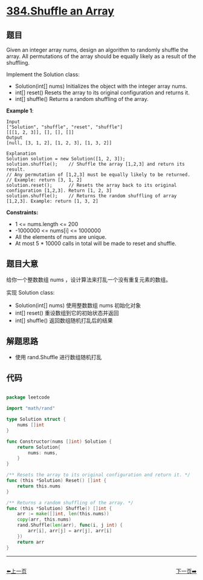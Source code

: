 # [384.Shuffle an Array](https://leetcode.com/problems/shuffle-an-array/)

## 题目

Given an integer array nums, design an algorithm to randomly shuffle the array. All permutations of the array should be equally likely as a result of the shuffling.

Implement the Solution class:

- Solution(int[] nums) Initializes the object with the integer array nums.
- int[] reset() Resets the array to its original configuration and returns it.
- int[] shuffle() Returns a random shuffling of the array.

**Example 1**:

    Input
    ["Solution", "shuffle", "reset", "shuffle"]
    [[[1, 2, 3]], [], [], []]
    Output
    [null, [3, 1, 2], [1, 2, 3], [1, 3, 2]]

    Explanation
    Solution solution = new Solution([1, 2, 3]);
    solution.shuffle();    // Shuffle the array [1,2,3] and return its result.
    // Any permutation of [1,2,3] must be equally likely to be returned.
    // Example: return [3, 1, 2]
    solution.reset();      // Resets the array back to its original configuration [1,2,3]. Return [1, 2, 3]
    solution.shuffle();    // Returns the random shuffling of array [1,2,3]. Example: return [1, 3, 2]

**Constraints:**

- 1 <= nums.length <= 200
- -1000000 <= nums[i] <= 1000000
- All the elements of nums are unique.
- At most 5 * 10000 calls in total will be made to reset and shuffle.

## 题目大意

给你一个整数数组 nums ，设计算法来打乱一个没有重复元素的数组。

实现 Solution class:

- Solution(int[] nums) 使用整数数组 nums 初始化对象
- int[] reset() 重设数组到它的初始状态并返回
- int[] shuffle() 返回数组随机打乱后的结果

## 解题思路

- 使用 rand.Shuffle 进行数组随机打乱

## 代码

```go

package leetcode

import "math/rand"

type Solution struct {
    nums []int
}

func Constructor(nums []int) Solution {
    return Solution{
        nums: nums,
    }
}

/** Resets the array to its original configuration and return it. */
func (this *Solution) Reset() []int {
    return this.nums
}

/** Returns a random shuffling of the array. */
func (this *Solution) Shuffle() []int {
    arr := make([]int, len(this.nums))
    copy(arr, this.nums)
    rand.Shuffle(len(arr), func(i, j int) {
        arr[i], arr[j] = arr[j], arr[i]
    })
    return arr
}
```


----------------------------------------------
<div style="display: flex;justify-content: space-between;align-items: center;">
<p><a href="https://books.halfrost.com/leetcode/ChapterFour/0300~0399/0383.Ransom-Note/">⬅️上一页</a></p>
<p><a href="https://books.halfrost.com/leetcode/ChapterFour/0300~0399/0385.Mini-Parser/">下一页➡️</a></p>
</div>

